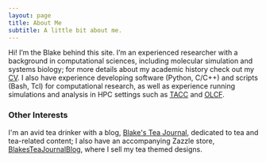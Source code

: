 ```yaml
---
layout: page
title: About Me
subtitle: A little bit about me.
---
```


Hi! I’m the Blake behind this site. I’m an experienced researcher with a background in computational sciences, including molecular simulation and systems biology; for more details about my academic history check out my [CV](https://drive.google.com/file/d/1ho-T9pX_E52hr6Z-xWw8n2HFYGoYO9we/view?usp=sharing). I also have experience developing software (Python, C/C++) and scripts (Bash, Tcl) for computational research, as well as experience running simulations and analysis in HPC settings such as [TACC](https://www.tacc.utexas.edu/) and [OLCF](https://www.olcf.ornl.gov/).


### Other Interests

I'm an avid tea drinker with a blog, [Blake's Tea Journal](blakesteajournal.blog), dedicated to tea and tea-related content; I also have an accompanying Zazzle store, <a href="https://www.zazzle.com/store/blakesteajournalblog?rf=238578075608592982&tc=PersonalSite" rel="nofollow">BlakesTeaJournalBlog</a>, where I sell my tea themed designs.
